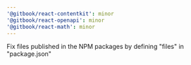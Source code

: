 ```yaml
---
'@gitbook/react-contentkit': minor
'@gitbook/react-openapi': minor
'@gitbook/react-math': minor
---
```


Fix files published in the NPM packages by defining "files" in "package.json"
